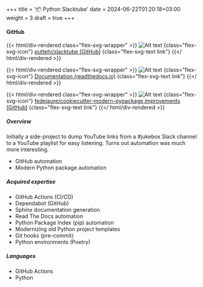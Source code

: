 +++
title = '📦 Python Slacktube'
date = 2024-06-22T01:20:18+03:00
weight = 3
draft = true
+++

#### GitHub

{{< html/div-rendered class="flex-svg-wrapper" >}}
![Alt text](svg/code-slash.svg)
{class="flex-svg-icon"}
[puttehi/slacktube (GitHub)](https://github.com/puttehi/slacktube)
{class="flex-svg-text link"}
{{</ html/div-rendered >}}

{{< html/div-rendered class="flex-svg-wrapper" >}}
![Alt text](svg/file-earmark-text.svg)
{class="flex-svg-icon"}
[Documentation (readthedocs.io)](https://slacktube.readthedocs.io/en/latest/)
{class="flex-svg-text link"}
{{</ html/div-rendered >}}

{{< html/div-rendered class="flex-svg-wrapper" >}}
![Alt text](svg/code-slash.svg)
{class="flex-svg-icon"}
[fedejaure/cookiecutter-modern-pypackage improvements (GitHub)](https://github.com/fedejaure/cookiecutter-modern-pypackage/issues/409)
{class="flex-svg-text link"}
{{</ html/div-rendered >}}

##### Overview

Initially a side-project to dump YouTube links from a #jukebox Slack channel to a YouTube playlist for easy listening. Turns out automation was much more interesting.

- GitHub automation
- Modern Python package automation

##### Acquired expertise

- GitHub Actions (CI/CD)
- Dependabot (GitHub)
- Sphinx documentation generation
- Read The Docs automation
- Python Package Index (pip) automation
- Modernizing old Python project templates
- Git hooks (pre-commit)
- Python environments (Poetry)

##### Languages

- GitHub Actions
- Python
